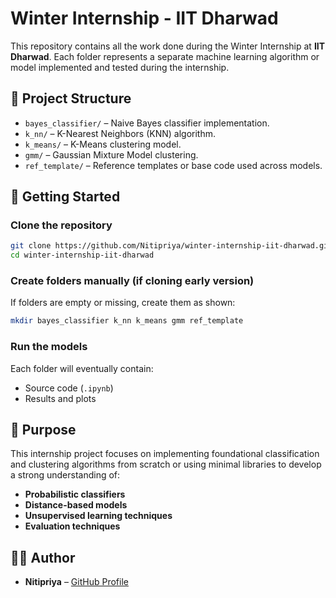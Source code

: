 # Winter Internship - IIT Dharwad

This repository contains all the work done during the Winter Internship at **IIT Dharwad**. Each folder represents a separate machine learning algorithm or model implemented and tested during the internship.

## 📁 Project Structure

- `bayes_classifier/` – Naive Bayes classifier implementation.
- `k_nn/` – K-Nearest Neighbors (KNN) algorithm.
- `k_means/` – K-Means clustering model.
- `gmm/` – Gaussian Mixture Model clustering.
- `ref_template/` – Reference templates or base code used across models.

## 🚀 Getting Started

### Clone the repository

```bash
git clone https://github.com/Nitipriya/winter-internship-iit-dharwad.git
cd winter-internship-iit-dharwad
```

### Create folders manually (if cloning early version)

If folders are empty or missing, create them as shown:

```bash
mkdir bayes_classifier k_nn k_means gmm ref_template
```

### Run the models

Each folder will eventually contain:
- Source code (`.ipynb`)
- Results and plots

## 📌 Purpose

This internship project focuses on implementing foundational classification and clustering algorithms from scratch or using minimal libraries to develop a strong understanding of:

- **Probabilistic classifiers**
- **Distance-based models**
- **Unsupervised learning techniques**
- **Evaluation techniques**

## 👩‍💻 Author

- **Nitipriya** – [GitHub Profile](https://github.com/Nitipriya)
